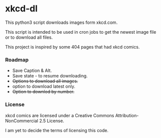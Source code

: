 xkcd-dl
=======

This python3 script downloads images form xkcd.com.

This script is intended to be used in cron jobs to get the newest image file or to download all files.

This project is inspired by some 404 pages that had xkcd comics.

### Roadmap
* Save Caption & Alt.
* Save state - to resume downloading.
* ~~Options to download all images.~~
* option to download latest only.
* ~~Option to downlod by number.~~

### License
xkcd comics are licensed under a Creative Commons Attribution-NonCommercial 2.5 License.

I am yet to decide the terms of licensing this code.